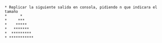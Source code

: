 ## 
    * Replicar la siguiente salida en consola, pidiendo n que indicara el tamaño
    *      *
    *     ***
    *    *****
    *   *******
    *  *********
    * ***********
##